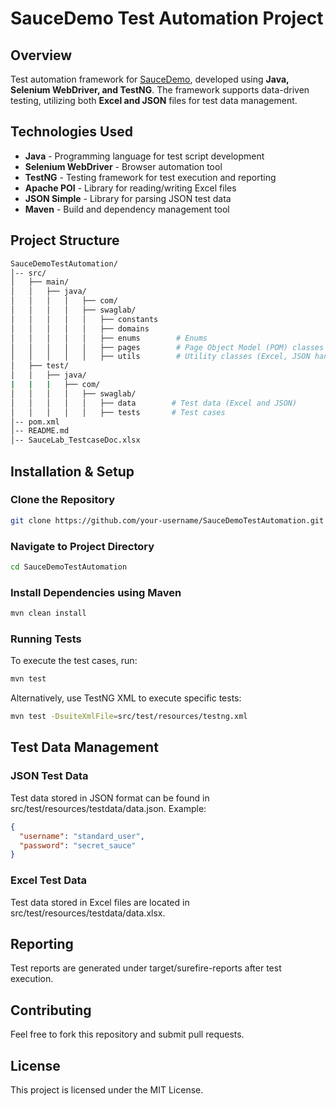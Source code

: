 # SauceDemo Test Automation Project

## Overview

Test automation framework for [SauceDemo](https://www.saucedemo.com/), developed using **Java, Selenium WebDriver, and TestNG**. The framework supports data-driven testing, utilizing both **Excel and JSON** files for test data management.

## Technologies Used

- **Java** - Programming language for test script development
- **Selenium WebDriver** - Browser automation tool
- **TestNG** - Testing framework for test execution and reporting
- **Apache POI** - Library for reading/writing Excel files
- **JSON Simple** - Library for parsing JSON test data
- **Maven** - Build and dependency management tool

## Project Structure
```bash
SauceDemoTestAutomation/
│-- src/
│   ├── main/
│   │   ├── java/
│   │   │   │   ├── com/
│   │   │   │   ├── swaglab/
│   │   │   │   │   ├── constants
│   │   │   │   │   ├── domains      
│   │   │   │   │   ├── enums        # Enums
│   │   │   │   │   ├── pages        # Page Object Model (POM) classes
│   │   │   │   │   ├── utils        # Utility classes (Excel, JSON handling, WebDriver management)
│   ├── test/
│   │   ├── java/
|   |   |   ├── com/
│   │   │   │   ├── swaglab/
│   │   │   │   │   ├── data        # Test data (Excel and JSON)
│   │   │   │   │   ├── tests       # Test cases   
│-- pom.xml
│-- README.md
│-- SauceLab_TestcaseDoc.xlsx
```
## Installation & Setup

### Clone the Repository
```sh
git clone https://github.com/your-username/SauceDemoTestAutomation.git
```
### Navigate to Project Directory
```sh
cd SauceDemoTestAutomation
```
### Install Dependencies using Maven
```sh
mvn clean install
```
### Running Tests

To execute the test cases, run:
```sh
mvn test
```
Alternatively, use TestNG XML to execute specific tests:
```sh
mvn test -DsuiteXmlFile=src/test/resources/testng.xml
```
## Test Data Management

### JSON Test Data

Test data stored in JSON format can be found in src/test/resources/testdata/data.json.
Example:
```JSON
{
  "username": "standard_user",
  "password": "secret_sauce"
}
```
### Excel Test Data

Test data stored in Excel files are located in src/test/resources/testdata/data.xlsx.

## Reporting

Test reports are generated under target/surefire-reports after test execution.

## Contributing

Feel free to fork this repository and submit pull requests.

## License

This project is licensed under the MIT License.
